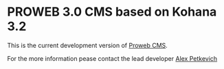 # PROWEB 3.0 CMS based on Kohana 3.2

This is the current development version of [Proweb CMS](http://mrdoggy.info/).

For the more information pease contact the lead developer [Alex Petkevich](mailto:alex@mrdoggy.info)